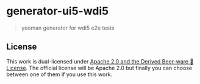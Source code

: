 # generator-ui5-wdi5

> yeoman generator for wdi5 e2e tests

## License

This work is dual-licensed under [Apache 2.0 and the Derived Beer-ware 🍺 License](LICENSE). The official license will be Apache 2.0 but finally you can choose between one of them if you use this work.
